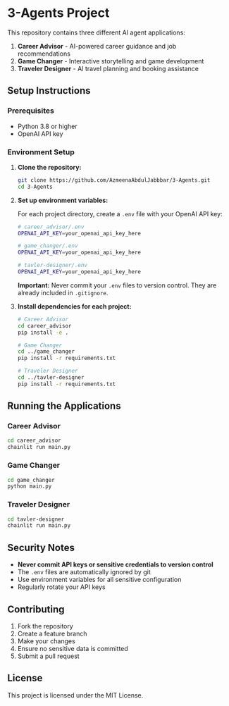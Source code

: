 # 3-Agents Project

This repository contains three different AI agent applications:

1. **Career Advisor** - AI-powered career guidance and job recommendations
2. **Game Changer** - Interactive storytelling and game development
3. **Traveler Designer** - AI travel planning and booking assistance

## Setup Instructions

### Prerequisites
- Python 3.8 or higher
- OpenAI API key

### Environment Setup

1. **Clone the repository:**
   ```bash
   git clone https://github.com/AzmeenaAbdulJabbbar/3-Agents.git
   cd 3-Agents
   ```

2. **Set up environment variables:**
   
   For each project directory, create a `.env` file with your OpenAI API key:
   
   ```bash
   # career_advisor/.env
   OPENAI_API_KEY=your_openai_api_key_here
   
   # game_changer/.env
   OPENAI_API_KEY=your_openai_api_key_here
   
   # tavler-designer/.env
   OPENAI_API_KEY=your_openai_api_key_here
   ```

   **Important:** Never commit your `.env` files to version control. They are already included in `.gitignore`.

3. **Install dependencies for each project:**
   
   ```bash
   # Career Advisor
   cd career_advisor
   pip install -e .
   
   # Game Changer
   cd ../game_changer
   pip install -r requirements.txt
   
   # Traveler Designer
   cd ../tavler-designer
   pip install -r requirements.txt
   ```

## Running the Applications

### Career Advisor
```bash
cd career_advisor
chainlit run main.py
```

### Game Changer
```bash
cd game_changer
python main.py
```

### Traveler Designer
```bash
cd tavler-designer
chainlit run main.py
```

## Security Notes

- **Never commit API keys or sensitive credentials to version control**
- The `.env` files are automatically ignored by git
- Use environment variables for all sensitive configuration
- Regularly rotate your API keys

## Contributing

1. Fork the repository
2. Create a feature branch
3. Make your changes
4. Ensure no sensitive data is committed
5. Submit a pull request

## License

This project is licensed under the MIT License. 